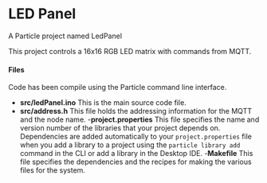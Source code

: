 # LED Panel

A Particle project named LedPanel

This project controls a 16x16 RGB LED matrix with commands from MQTT.

#### Files

Code has been compile using the Particle command line interface.

- **src/ledPanel.ino** This is the main source code file.
- **src/address.h** This file holds the addressing information for the MQTT
and the node name.
-**project.properties** This file specifies the name and version number of the libraries that your project depends on. Dependencies are added automatically to your `project.properties` file when you add a library to a project using the `particle library add` command in the CLI or add a library in the Desktop IDE.
-**Makefile** This file specifies the dependencies and the recipes for making
the various files for the system.
